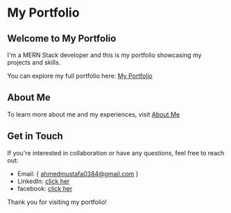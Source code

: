 # My Portfolio

## Welcome to My Portfolio

I'm a MERN Stack developer and this is my portfolio showcasing my projects and skills.

You can explore my full portfolio here: [My Portfolio](https://ahmed-mostafa-portflio.netlify.app/)

## About Me

To learn more about me and my experiences, visit [About Me](https://ahmed-mostafa-portflio.netlify.app/#section-2)

## Get in Touch

If you're interested in collaboration or have any questions, feel free to reach out:

- Email: { ahmedmustafa0384@gmail.com }
- LinkedIn: [click her](https://www.linkedin.com/in/ahmed-mostafa-945a772a4/)
- facebook: [click her](https://www.facebook.com/profile.php?id=100009378908202&locale=ar_AR)

Thank you for visiting my portfolio!

